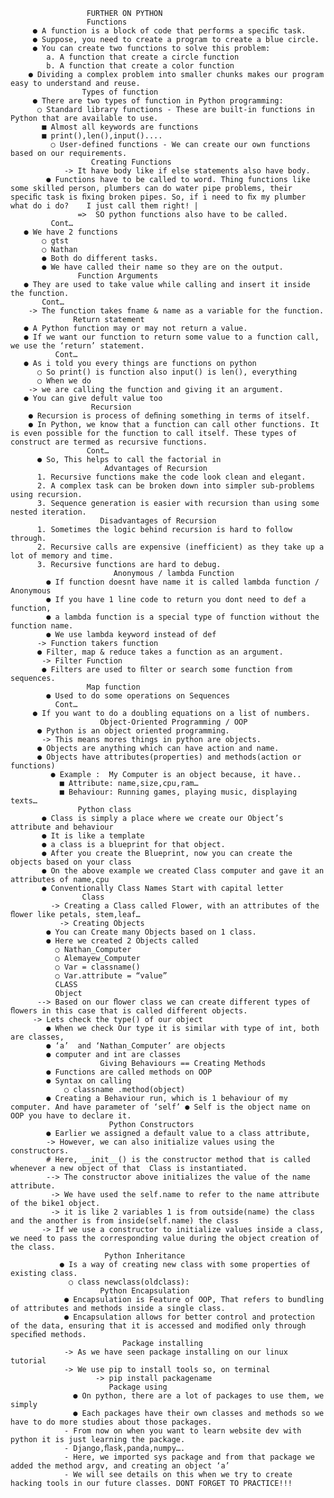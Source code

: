                      FURTHER ON PYTHON
                     Functions
         ● A function is a block of code that performs a speciﬁc task. 
         ● Suppose, you need to create a program to create a blue circle. 
         ● You can create two functions to solve this problem: 
            a. A function that create a circle function 
            b. A function that create a color function 
        ● Dividing a complex problem into smaller chunks makes our program easy to understand and reuse.
                    Types of function
         ● There are two types of function in Python programming: 
          ○ Standard library functions - These are built-in functions in Python that are available to use. 
           ■ Almost all keywords are functions 
           ■ print(),len(),input().... 
             ○ User-defined functions - We can create our own functions based on our requirements.
                      Creating Functions
                -> It have body like if else statements also have body. 
            ● Functions have to be called to word. Thing functions like some skilled person, plumbers can do water pipe problems, their speciﬁc task is ﬁxing broken pipes. So, if i need to ﬁx my plumber what do i do?    I just call them right! |  
                   =>  SO python functions also have to be called.
             Cont…
       ● We have 2 functions 
           ○ gtst 
           ○ Nathan 
           ● Both do different tasks. 
           ● We have called their name so they are on the output.
                   Function Arguments
       ● They are used to take value while calling and insert it inside the function. 
           Cont…
        -> The function takes fname & name as a variable for the function.
                  Return statement
       ● A Python function may or may not return a value. 
       ● If we want our function to return some value to a function call, we use the ‘return’ statement. 
              Cont…
       ● As i told you every things are functions on python 
          ○ So print() is function also input() is len(), everything 
          ○ When we do                                                 
        -> we are calling the function and giving it an argument. 
       ● You can give defult value too
                      Recursion
        ● Recursion is process of deﬁning something in terms of itself. 
        ● In Python, we know that a function can call other functions. It is even possible for the function to call itself. These types of construct are termed as recursive functions.
                     Cont…
          ● So, This helps to call the factorial in
                         Advantages of Recursion
          1. Recursive functions make the code look clean and elegant. 
          2. A complex task can be broken down into simpler sub-problems using recursion. 
          3. Sequence generation is easier with recursion than using some nested iteration.
                        Disadvantages of Recursion
          1. Sometimes the logic behind recursion is hard to follow through. 
          2. Recursive calls are expensive (inefficient) as they take up a lot of memory and time. 
          3. Recursive functions are hard to debug.
                           Anonymous / lambda Function
            ● If function doesnt have name it is called lambda function / Anonymous 
            ● If you have 1 line code to return you dont need to def a function,   
            ● a lambda function is a special type of function without the function name. 
            ● We use lambda keyword instead of def 
          -> Function takers function 
          ● Filter, map & reduce takes a function as an argument.
           -> Filter Function 
           ● Filters are used to ﬁlter or search some function from sequences.
                     Map function
            ● Used to do some operations on Sequences
              Cont…
         ● If you want to do a doubling equations on a list of numbers.
                        Object-Oriented Programming / OOP
          ● Python is an object oriented programming. 
           -> This means mores things in python are objects. 
          ● Objects are anything which can have action and name. 
          ● Objects have attributes(properties) and methods(action or functions) 
             ● Example :  My Computer is an object because, it have.. 
               ■ Attribute: name,size,cpu,ram… 
               ■ Behaviour: Running games, playing music, displaying texts…
                   Python class 
           ● Class is simply a place where we create our Object’s attribute and behaviour 
           ● It is like a template 
           ● a class is a blueprint for that object.  
           ● After you create the Blueprint, now you can create the objects based on your class 
           ● On the above example we created Class computer and gave it an attributes of name,cpu 
           ● Conventionally Class Names Start with capital letter
                    Class
             -> Creating a Class called Flower, with an attributes of the ﬂower like petals, stem,leaf…
               -> Creating Objects 
            ● You can Create many Objects based on 1 class.       
            ● Here we created 2 Objects called 
              ○ Nathan_Computer 
              ○ Alemayew_Computer 
              ○ Var = classname() 
              ○ Var.attribute = “value”
              CLASS
              Object
          --> Based on our ﬂower class we can create different types of ﬂowers in this case that is called different objects.
         -> Lets check the type() of our object
            ● When we check Our type it is similar with type of int, both are classes, 
            ● ‘a’  and ‘Nathan_Computer’ are objects 
            ● computer and int are classes
                        Giving Behaviours == Creating Methods
            ● Functions are called methods on OOP 
            ● Syntax on calling 
                ○ classname .method(object) 
            ● Creating a Behaviour run, which is 1 behaviour of my computer. And have parameter of ‘self’ ● Self is the object name on OOP you have to declare it.
                          Python Constructors 
            ● Earlier we assigned a default value to a class attribute,
            -> However, we can also initialize values using the constructors.
            # Here, __init__() is the constructor method that is called whenever a new object of that  Class is instantiated.
            --> The constructor above initializes the value of the name attribute. 
             -> We have used the self.name to refer to the name attribute of the bike1 object. 
             -> it is like 2 variables 1 is from outside(name) the class and the another is from inside(self.name) the class
           -> If we use a constructor to initialize values inside a class, we need to pass the corresponding value during the object creation of the class.
                         Python Inheritance 
               ● Is a way of creating new class with some properties of existing class. 
                 ○ class newclass(oldclass): 
                        Python Encapsulation
                ● Encapsulation is Feature of OOP, That refers to bundling of attributes and methods inside a single class. 
                ● Encapsulation allows for better control and protection of the data, ensuring that it is accessed and modiﬁed only through speciﬁed methods.
                             Package installing
                -> As we have seen package installing on our linux tutorial
                -> We use pip to install tools so, on terminal
                       -> pip install packagename
                          Package using
                  ● On python, there are a lot of packages to use them, we simply  
                  ● Each packages have their own classes and methods so we have to do more studies about those packages.
                - From now on when you want to learn website dev with python it is just learning the package. 
                - Django,ﬂask,panda,numpy….
                - Here, we imported sys package and from that package we added the method argv, and creating an object ‘a’ 
                - We will see details on this when we try to create hacking tools in our future classes. DONT FORGET TO PRACTICE!!!